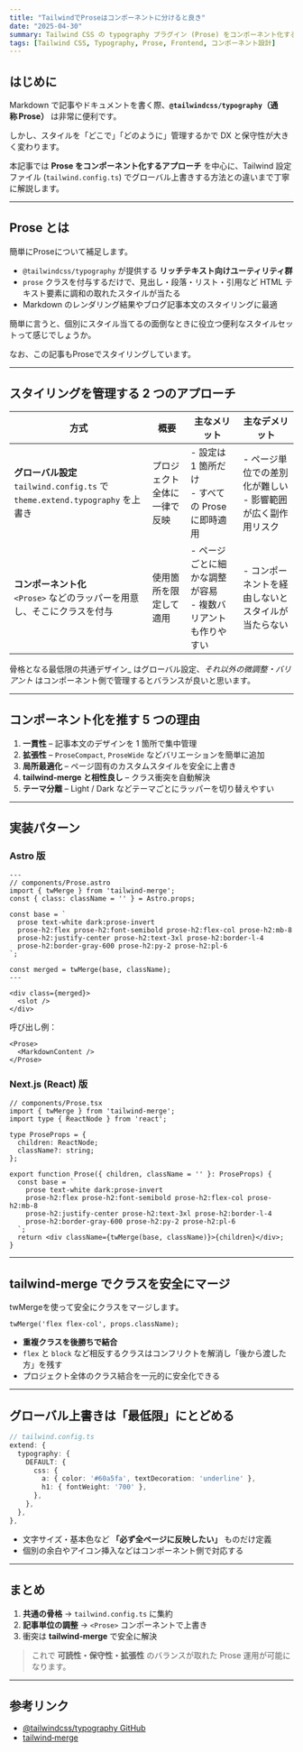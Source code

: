 ```yaml
---
title: "TailwindでProseはコンポーネントに分けると良き"
date: "2025-04-30"
summary: Tailwind CSS の typography プラグイン (Prose) をコンポーネント化する理由と、Astro / Next.js での実装手順を詳しく解説します。
tags: [Tailwind CSS, Typography, Prose, Frontend, コンポーネント設計]
---
```


## はじめに

Markdown で記事やドキュメントを書く際、**`@tailwindcss/typography`（通称 Prose）** は非常に便利です。

しかし、スタイルを「どこで」「どのように」管理するかで DX と保守性が大きく変わります。

本記事では **Prose をコンポーネント化するアプローチ** を中心に、Tailwind 設定ファイル (`tailwind.config.ts`) でグローバル上書きする方法との違いまで丁寧に解説します。

---

## Prose とは

簡単にProseについて補足します。

- `@tailwindcss/typography` が提供する **リッチテキスト向けユーティリティ群**  
- `prose` クラスを付与するだけで、見出し・段落・リスト・引用など HTML テキスト要素に調和の取れたスタイルが当たる  
- Markdown のレンダリング結果やブログ記事本文のスタイリングに最適

簡単に言うと、個別にスタイル当てるの面倒なときに役立つ便利なスタイルセットって感じでしょうか。

なお、この記事もProseでスタイリングしています。

---

## スタイリングを管理する 2 つのアプローチ

| 方式 | 概要 | 主なメリット | 主なデメリット |
|------|------|--------------|----------------|
| **グローバル設定**<br>`tailwind.config.ts` で `theme.extend.typography` を上書き | プロジェクト全体に一律で反映 | - 設定は 1 箇所だけ<br>- すべての Prose に即時適用 | - ページ単位での差別化が難しい<br>- 影響範囲が広く副作用リスク |
| **コンポーネント化**<br>`<Prose>` などのラッパーを用意し、そこにクラスを付与 | 使用箇所を限定して適用 | - ページごとに細かな調整が容易<br>- 複数バリアントも作りやすい | - コンポーネントを経由しないとスタイルが当たらない |

骨格となる最低限の共通デザイン_ はグローバル設定、_それ以外の微調整・バリアント_ はコンポーネント側で管理するとバランスが良いと思います。

---

## コンポーネント化を推す 5 つの理由

1. **一貫性** – 記事本文のデザインを 1 箇所で集中管理  
2. **拡張性** – `ProseCompact`, `ProseWide` などバリエーションを簡単に追加  
3. **局所最適化** – ページ固有のカスタムスタイルを安全に上書き  
4. **tailwind‑merge と相性良し** – クラス衝突を自動解決  
5. **テーマ分離** – Light / Dark などテーマごとにラッパーを切り替えやすい  

---

## 実装パターン

### Astro 版

```astro
---
// components/Prose.astro
import { twMerge } from 'tailwind-merge';
const { class: className = '' } = Astro.props;

const base = `
  prose text-white dark:prose-invert
  prose-h2:flex prose-h2:font-semibold prose-h2:flex-col prose-h2:mb-8
  prose-h2:justify-center prose-h2:text-3xl prose-h2:border-l-4
  prose-h2:border-gray-600 prose-h2:py-2 prose-h2:pl-6
`;

const merged = twMerge(base, className);
---

<div class={merged}>
  <slot />
</div>
```

呼び出し例：

```astro
<Prose>
  <MarkdownContent />
</Prose>
```

### Next.js (React) 版

```tsx
// components/Prose.tsx
import { twMerge } from 'tailwind-merge';
import type { ReactNode } from 'react';

type ProseProps = {
  children: ReactNode;
  className?: string;
};

export function Prose({ children, className = '' }: ProseProps) {
  const base = `
    prose text-white dark:prose-invert
    prose-h2:flex prose-h2:font-semibold prose-h2:flex-col prose-h2:mb-8
    prose-h2:justify-center prose-h2:text-3xl prose-h2:border-l-4
    prose-h2:border-gray-600 prose-h2:py-2 prose-h2:pl-6
  `;
  return <div className={twMerge(base, className)}>{children}</div>;
}
```

---

## tailwind‑merge でクラスを安全にマージ

twMergeを使って安全にクラスをマージします。

```tsx
twMerge('flex flex-col', props.className);
```

- **重複クラスを後勝ちで結合**  
- `flex` と `block` など相反するクラスはコンフリクトを解消し「後から渡した方」を残す  
- プロジェクト全体のクラス結合を一元的に安全化できる

---

## グローバル上書きは「最低限」にとどめる

```ts
// tailwind.config.ts
extend: {
  typography: {
    DEFAULT: {
      css: {
        a: { color: '#60a5fa', textDecoration: 'underline' },
        h1: { fontWeight: '700' },
      },
    },
  },
},
```

- 文字サイズ・基本色など **「必ず全ページに反映したい」** ものだけ定義  
- 個別の余白やアイコン挿入などはコンポーネント側で対応する

---

## まとめ

1. **共通の骨格** → `tailwind.config.ts` に集約  
2. **記事単位の調整** → `<Prose>` コンポーネントで上書き  
3. 衝突は **tailwind‑merge** で安全に解決  

> これで **可読性・保守性・拡張性** のバランスが取れた Prose 運用が可能になります。

---

## 参考リンク

- [@tailwindcss/typography GitHub](https://github.com/tailwindlabs/tailwindcss-typography)
- [tailwind‑merge](https://github.com/dcastil/tailwind-merge)
